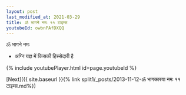 ```yaml
---
layout: post
last_modified_at: 2021-03-29
title: ॐ भागने नमः ११ टाइम्स
youtubeId: owbnPAfDXQQ
---
```

 
 
 ॐ भागने नमः  
 
 -  अग्नि यज्ञ में किसकी हिस्सेदारी है 
 
  
 
  
 
 
 
 
 
 


{% include youtubePlayer.html id=page.youtubeId %}
 
[Next]({{ site.baseurl }}{% link  split1/_posts/2013-11-12-ॐ भागकारया नमः ११ टाइम्स.md%})
 

